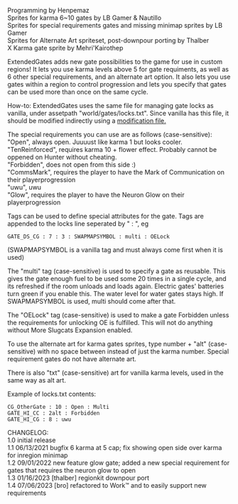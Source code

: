 
Programming by Henpemaz  
Sprites for karma 6~10 gates by LB Gamer & Nautillo  
Sprites for special requirements gates and missing minimap sprites by LB Gamer  
Sprites for Alternate Art spriteset, post-downpour porting by Thalber  
X Karma gate sprite by Mehri'Kairothep  

ExtendedGates adds new gate possibilities to the game for use in custom regions! It lets you use karma levels above 5 for gate requiments, as well as 6 other special requirements, and an alternate art option. It also lets you use gates within a region to control progression and lets you specify that gates can be used more than once on the same cycle.

How-to:
ExtendedGates uses the same file for managing gate locks as vanilla, under assetpath "world/gates/locks.txt". Since vanilla has this file, it should be modified indirectly using a [modification file.](https://rainworldmodding.miraheze.org/wiki/Downpour_Reference/Modification_Files)

The special requirements you can use are as follows (case-sensitive):  
"Open", always open. Juuuust like karma 1 but looks cooler.  
"TenReinforced", requires karma 10 + flower effect. Probably cannot be oppened on Hunter without cheating.  
"Forbidden", does not open from this side :)  
"CommsMark", requires the player to have the Mark of Communication on their playerprogression  
"uwu", uwu  
"Glow", requires the player to have the Neuron Glow on their playerprogression  

Tags can be used to define special attributes for the gate. Tags are appended to the locks line seperated by " : ", eg

```
GATE_DS_CG : 7 : 3 : SWAPMAPSYMBOL : multi : OELock
```

(SWAPMAPSYMBOL is a vanilla tag and must always come first when it is used)

The "multi" tag (case-sensitive) is used to specify a gate as reusable. This gives the gate enough fuel to be used some 20 times in a single cycle, and its refreshed if the room unloads and loads again. Electric gates' batteries turn green if you enable this. The water level for water gates stays high. If SWAPMAPSYMBOL is used, multi should come after that.

The "OELock" tag (case-sensitive) is used to make a gate Forbidden unless the requirements for unlocking OE is fulfilled. This will not do anything without More Slugcats Expansion enabled.

To use the alternate art for karma gates sprites, type number + "alt" (case-sensitive) with no space between instead of just the karma number. Special requirement gates do not have alternate art.

There is also "txt" (case-sensitive) art for vanilla karma levels, used in the same way as alt art.

Example of locks.txt contents<!-- (you cannot currently use comments and empty lines in the locks file)-->:  
<!--// A gate within a region that can be crossed with enough karma in one direction, and is freely crossed in the other in the same cycle.  
// There may or may not be a stash in the other side, the player can get to it and come back out through the same gate without need for a shelter.  
CG_OtherGate : 10 : Open : Multi  
// Changes a vanilla gate so that it can only be crossed left-to-right, uses alternate art for karma 2  
GATE_HI_CC : 2alt : Forbidden  

// a commented out gate for testing  
// GATE_HI_CG : 4 : uwu  -->

```
CG_OtherGate : 10 : Open : Multi
GATE_HI_CC : 2alt : Forbidden
GATE_HI_CG : 8 : uwu
```

CHANGELOG:  
1.0 initial release  
1.1 06/13/2021 bugfix 6 karma at 5 cap; fix showing open side over karma for inregion minimap  
1.2 09/01/2022 new feature glow gate; added a new special requirement for gates that requires the neuron glow to open  
1.3 01/16/2023 \[thalber\] regionkit downpour port  
1.4 07/06/2023 \[bro\] refactored to Work™ and to easily support new requirements  